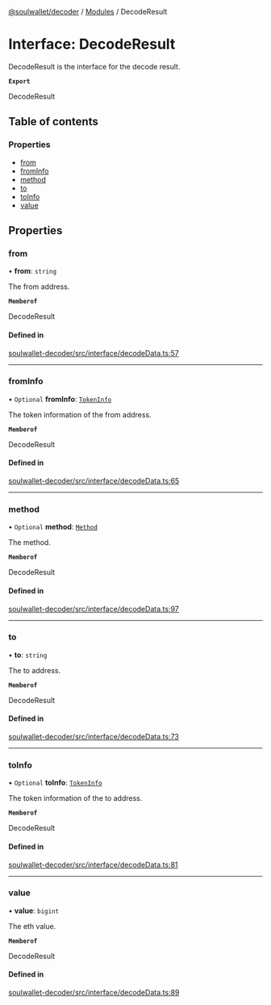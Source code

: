 [@soulwallet/decoder](../README.md) / [Modules](../modules.md) / DecodeResult

# Interface: DecodeResult

DecodeResult is the interface for the decode result.

**`Export`**

DecodeResult

## Table of contents

### Properties

- [from](DecodeResult.md#from)
- [fromInfo](DecodeResult.md#frominfo)
- [method](DecodeResult.md#method)
- [to](DecodeResult.md#to)
- [toInfo](DecodeResult.md#toinfo)
- [value](DecodeResult.md#value)

## Properties

### from

• **from**: `string`

The from address.

**`Memberof`**

DecodeResult

#### Defined in

[soulwallet-decoder/src/interface/decodeData.ts:57](https://github.com/SoulWallet/soulwalletlib/blob/2de4184/packages/soulwallet-decoder/src/interface/decodeData.ts#L57)

___

### fromInfo

• `Optional` **fromInfo**: [`TokenInfo`](TokenInfo.md)

The token information of the from address.

**`Memberof`**

DecodeResult

#### Defined in

[soulwallet-decoder/src/interface/decodeData.ts:65](https://github.com/SoulWallet/soulwalletlib/blob/2de4184/packages/soulwallet-decoder/src/interface/decodeData.ts#L65)

___

### method

• `Optional` **method**: [`Method`](Method.md)

The method.

**`Memberof`**

DecodeResult

#### Defined in

[soulwallet-decoder/src/interface/decodeData.ts:97](https://github.com/SoulWallet/soulwalletlib/blob/2de4184/packages/soulwallet-decoder/src/interface/decodeData.ts#L97)

___

### to

• **to**: `string`

The to address.

**`Memberof`**

DecodeResult

#### Defined in

[soulwallet-decoder/src/interface/decodeData.ts:73](https://github.com/SoulWallet/soulwalletlib/blob/2de4184/packages/soulwallet-decoder/src/interface/decodeData.ts#L73)

___

### toInfo

• `Optional` **toInfo**: [`TokenInfo`](TokenInfo.md)

The token information of the to address.

**`Memberof`**

DecodeResult

#### Defined in

[soulwallet-decoder/src/interface/decodeData.ts:81](https://github.com/SoulWallet/soulwalletlib/blob/2de4184/packages/soulwallet-decoder/src/interface/decodeData.ts#L81)

___

### value

• **value**: `bigint`

The eth value.

**`Memberof`**

DecodeResult

#### Defined in

[soulwallet-decoder/src/interface/decodeData.ts:89](https://github.com/SoulWallet/soulwalletlib/blob/2de4184/packages/soulwallet-decoder/src/interface/decodeData.ts#L89)
